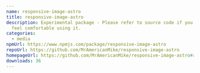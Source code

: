 ```yaml
---
name: responsive-image-astro
title: responsive-image-astro
description: Experimental package - Please refer to source code if you don't
  feel comfortable using it.
categories:
  - media
npmUrl: https://www.npmjs.com/package/responsive-image-astro
repoUrl: https://github.com/MrAmericanMike/responsive-image-astro
homepageUrl: https://github.com/MrAmericanMike/responsive-image-astro#readme
downloads: 36
---
```


